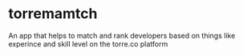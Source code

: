 # torremamtch
An app that helps to match and rank developers based on things like experince and skill level on the torre.co platform
